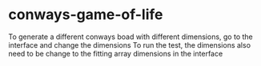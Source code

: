 # conways-game-of-life

To generate a different conways boad with different dimensions, go to the interface and change the dimensions
To run the test, the dimensions also need to be change to the fitting array dimensions in the interface
